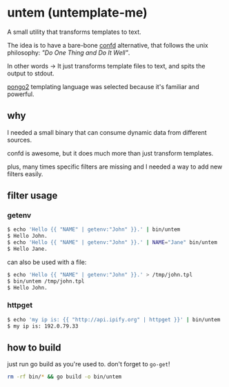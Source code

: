 # untem (untemplate-me)
A small utility that transforms templates to text.

The idea is to have a bare-bone [confd](http://confd.io) alternative, that follows the unix philosophy: _"Do One Thing and Do It Well"_.

In other words -> It just transforms template files to text, and spits the output to stdout.

[pongo2](https://github.com/flosch/pongo2) templating language was selected because it's familiar and powerful.


## why

I needed a small binary that can consume dynamic data from different sources.

confd is awesome, but it does much more than just transform templates.

plus, many times specific filters are missing and I needed a way to add new filters easily.

## filter usage

### getenv
```bash
$ echo 'Hello {{ "NAME" | getenv:"John" }}.' | bin/untem
$ Hello John.
$ echo 'Hello {{ "NAME" | getenv:"John" }}.' | NAME="Jane" bin/untem
$ Hello Jane.
```

can also be used with a file:

```bash
$ echo 'Hello {{ "NAME" | getenv:"John" }}.' > /tmp/john.tpl
$ bin/untem /tmp/john.tpl
$ Hello John.
```

### httpget
```bash
$ echo 'my ip is: {{ "http://api.ipify.org" | httpget }}' | bin/untem
$ my ip is: 192.0.79.33
```

## how to build

just run go build as you're used to.
don't forget to `go-get`!

```bash
rm -rf bin/* && go build -o bin/untem
```
